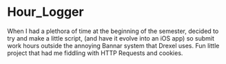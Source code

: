 # Hour_Logger

When I had a plethora of time at the beginning of the semester, decided to try and make a little script, 
(and have it evolve into an iOS app) so submit work hours outside the annoying Bannar system that Drexel uses. Fun little
project that had me fiddling with HTTP Requests and cookies.
